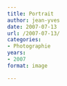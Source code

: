 ```yaml
---
title: Portrait
author: jean-yves
date: 2007-07-13
url: /2007-07-13/
categories:
- Photographie
years:
- 2007
format: image

---
```


